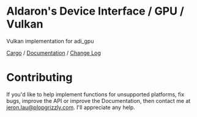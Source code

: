 # Aldaron's Device Interface / GPU / Vulkan
Vulkan implementation for adi_gpu

[Cargo](https://crates.io/crates/adi_gpu_vulkan) /
[Documentation](https://docs.rs/adi_gpu_vulkan) /
[Change Log](http://plopgrizzly.com/adi_gpu_vulkan/changelog.html)

# Contributing
If you'd like to help implement functions for unsupported platforms, fix bugs,
improve the API or improve the Documentation, then contact me at
jeron.lau@plopgrizzly.com. I'll appreciate any help.
